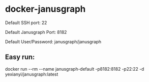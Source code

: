 # docker-janusgraph

Default SSH port: 22

Default Janusgraph Port: 8182

Default User/Password: janusgraph/janusgraph

## Easy run:
docker run --rm --name janusgraph-default -p8182:8182 -p22:22 -d yexianyi/janusgraph:latest
